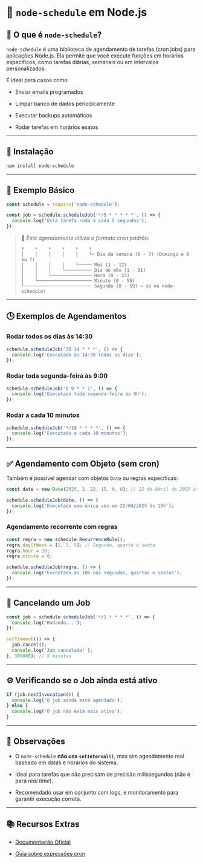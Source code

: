 # 📅 `node-schedule` em Node.js

## 🔰 O que é `node-schedule`?

`node-schedule` é uma biblioteca de agendamento de tarefas (cron jobs) para aplicações Node.js. Ela permite que você execute funções em horários específicos, como tarefas diárias, semanais ou em intervalos personalizados.

É ideal para casos como:

- Enviar emails programados
    
- Limpar banco de dados periodicamente
    
- Executar backups automáticos
    
- Rodar tarefas em horários exatos
    

---

## 🚀 Instalação

```bash
npm install node-schedule
```

---

## 📌 Exemplo Básico

```js
const schedule = require('node-schedule');

const job = schedule.scheduleJob('*/5 * * * * *', () => {
  console.log('Esta tarefa roda a cada 5 segundos');
});
```

> 🧠 _Este agendamento utiliza o formato cron padrão:_
> 
> ```
> *    *    *    *    *    *
> │    │    │    │    │    └─ Dia da semana (0 - 7) (Domingo é 0 ou 7)
> │    │    │    │    └───── Mês (1 - 12)
> │    │    │    └────────── Dia do mês (1 - 31)
> │    │    └─────────────── Hora (0 - 23)
> │    └──────────────────── Minuto (0 - 59)
> └───────────────────────── Segundo (0 - 59) ← só no node-schedule!
> ```

---

## 🕒 Exemplos de Agendamentos

### Rodar todos os dias às 14:30

```js
schedule.scheduleJob('30 14 * * *', () => {
  console.log('Executado às 14:30 todos os dias');
});
```

### Rodar toda segunda-feira às 9:00

```js
schedule.scheduleJob('0 9 * * 1', () => {
  console.log('Executado toda segunda-feira às 9h');
});
```

### Rodar a cada 10 minutos

```js
schedule.scheduleJob('*/10 * * * *', () => {
  console.log('Executado a cada 10 minutos');
});
```

---

## ✅ Agendamento com Objeto (sem cron)

Também é possível agendar com objetos `Date` ou regras específicas:

```js
const date = new Date(2025, 3, 22, 15, 0, 0); // 22 de Abril de 2025 às 15:00

schedule.scheduleJob(date, () => {
  console.log('Executado uma única vez em 22/04/2025 às 15h');
});
```

### Agendamento recorrente com regras

```js
const regra = new schedule.RecurrenceRule();
regra.dayOfWeek = [1, 3, 5]; // Segunda, quarta e sexta
regra.hour = 10;
regra.minute = 0;

schedule.scheduleJob(regra, () => {
  console.log('Executado às 10h nas segundas, quartas e sextas');
});
```

---

## 🛑 Cancelando um Job

```js
const job = schedule.scheduleJob('*/1 * * * *', () => {
  console.log('Rodando...');
});

setTimeout(() => {
  job.cancel();
  console.log('Job cancelado!');
}, 300000); // 5 minutos
```

---

## ⚙️ Verificando se o Job ainda está ativo

```js
if (job.nextInvocation()) {
  console.log('O job ainda está agendado');
} else {
  console.log('O job não está mais ativo');
}
```

---

## 🧩 Observações

- O `node-schedule` **não usa `setInterval()`**, mas sim agendamento real baseado em datas e horários do sistema.
    
- Ideal para tarefas que não precisam de precisão milissegundos (não é para _real time_).
    
- Recomendado usar em conjunto com logs, e monitoramento para garantir execução correta.
    

---

## 📚 Recursos Extras

- [Documentação Oficial](https://github.com/node-schedule/node-schedule)
    
- [Guia sobre expressões cron](https://crontab.guru/)